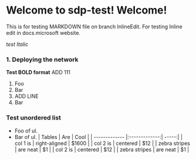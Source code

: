 # Welcome to sdp-test! Welcome!

This is for testing MARKDOWN file on branch InlineEdit. For testing
Inline edit in docs.microsoft website. 

*test Italic*

### 1. Deploying the network
**Test BOLD format**
ADD 111

1.  Foo
2.  Bar
3. ADD LINE
2.  Bar

### Test unordered list
-   Foo of ul.
-   Bar of ul.
| Tables        | Are           | Cool  |
| ------------- |:-------------:| -----:|
| col 1 is      | right-aligned | $1600 |
| col 2 is      | centered      |   $12 |
| zebra stripes | are neat      |    $1 |
| col 2 is      | centered      |   $12 |
| zebra stripes | are neat      |    $1 |

